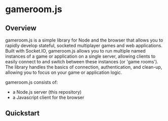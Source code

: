 # gameroom.js

## Overview

gameroom.js is a simple library for Node and the browser that allows you to rapidly develop stateful, socketed multiplayer games and web applications. Built with Socket.IO, gameroom.js allows you to run multiple named instances of a game or application on a single server, allowing clients to easily connect to and switch between these instances (or 'game rooms'). The library handles the basics of connection, authentication, and clean-up, allowing you to focus on your game or application logic. 

gameroom.js consists of:

- a Node.js server (this repository)
- a Javascript client for the browser

## Quickstart